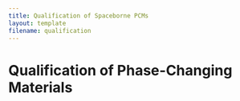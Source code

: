 ```yaml
---
title: Qualification of Spaceborne PCMs
layout: template
filename: qualification
--- 
```


# Qualification of Phase-Changing Materials


